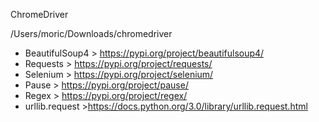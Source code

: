 ChromeDriver

/Users/moric/Downloads/chromedriver

- BeautifulSoup4 > https://pypi.org/project/beautifulsoup4/
- Requests > https://pypi.org/project/requests/
- Selenium > https://pypi.org/project/selenium/
- Pause > https://pypi.org/project/pause/
- Regex > https://pypi.org/project/regex/
- urllib.request >https://docs.python.org/3.0/library/urllib.request.html



